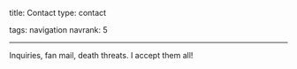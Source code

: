 title: Contact
type: contact

tags: navigation
navrank: 5


---

Inquiries, fan mail, death threats. I accept them all!
